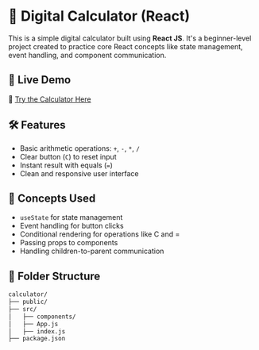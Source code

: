 # 🧮 Digital Calculator (React)

This is a simple digital calculator built using **React JS**. It's a beginner-level project created to practice core React concepts like state management, event handling, and component communication.

## 🚀 Live Demo
🔗 [Try the Calculator Here](https://digital-calculator-d35e.vercel.app/)

## 🛠️ Features

- Basic arithmetic operations: `+`, `-`, `*`, `/`
- Clear button (`C`) to reset input
- Instant result with equals (`=`)
- Clean and responsive user interface

## 🧠 Concepts Used

- `useState` for state management  
- Event handling for button clicks  
- Conditional rendering for operations like C and =  
- Passing props to components  
- Handling children-to-parent communication  


## 📁 Folder Structure

```bash
calculator/
├── public/
├── src/
│   ├── components/
│   ├── App.js
│   ├── index.js
├── package.json
